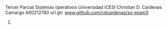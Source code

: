 Tercer Parcial Sistemas operativos
Universidad ICESI
Christian D. Cardenas Camargo
A00212740
url git: www.github.com/cdcardenas/so-exam3


1. 
